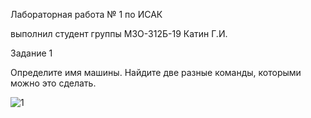 Лабораторная работа № 1 по ИСАК 

выполнил студент группы М3О-312Б-19 Катин Г.И.

Задание 1

Определите имя машины. Найдите две разные команды, которыми можно это сделать.

![1](https://github.com/georgykatin/screenshots/blob/main/%D0%B2%D1%82%D0%BE%D1%80%D0%BE%D0%B5%20%D0%B7%D0%B0%D0%B4%D0%B0%D0%BD%D0%B8%D0%B5%20%D0%B8%D1%81%D0%B0%D0%BA.png)
